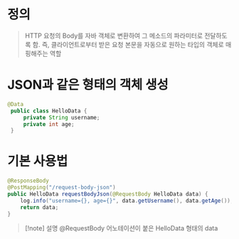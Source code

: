 # 정의
> HTTP 요청의 Body를 자바 객체로 변환하여 그 메소드의 파라미터로 전달하도록 함.
> 즉, 클라이언트로부터 받은 요청 본문을 자동으로 원하는 타입의 객체로 매핑해주는 역할

# JSON과 같은 형태의 객체 생성
```java
@Data
 public class HelloData {
     private String username;
     private int age;
 }
```

# 기본 사용법
```java
@ResponseBody
@PostMapping("/request-body-json")
public HelloData requestBodyJson(@RequestBody HelloData data) {
    log.info("username={}, age={}", data.getUsername(), data.getAge());
    return data;
}
```
>[!note] 설명
>@RequestBody 어노테이션이 붙은 HelloData 형태의 data 
